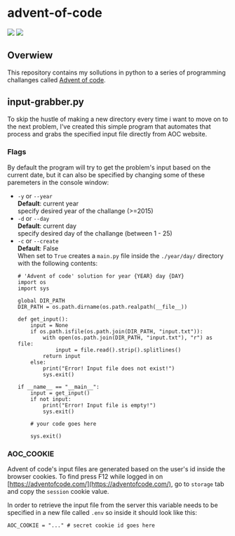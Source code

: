 # advent-of-code
![](https://img.shields.io/badge/days%20completed-9-red)
![](https://img.shields.io/badge/stars%20⭐-20-yellow)
## Overwiew
This repository contains my sollutions in python to a series of programming challanges called [Advent of code](https://adventofcode.com/).

## input-grabber.py
To skip the hustle of making a new directory every time i want to move on to the next problem, I've created this simple program that automates that process and grabs the specified input file directly from AOC website. 

### Flags
By default the program will try to get the problem's input based on the current date, but it can also be specified by changing some of these paremeters in the console window:

- `-y` or `--year` \
  **Default**: current year \
  specify desired year of the challange (>=2015)
- `-d` or `--day` \
  **Default**: current day \
  specify desired day of the challange (between 1 - 25)
- `-c` or `--create` \
  **Default**: False \
  When set to `True` creates a `main.py` file inside the `./year/day/` directory with the following contents: 
  ```python3
  # 'Advent of code' solution for year {YEAR} day {DAY}
  import os
  import sys
                          
  global DIR_PATH
  DIR_PATH = os.path.dirname(os.path.realpath(__file__))

  def get_input():
      input = None
      if os.path.isfile(os.path.join(DIR_PATH, "input.txt")):
          with open(os.path.join(DIR_PATH, "input.txt"), "r") as file:    
              input = file.read().strip().splitlines()
          return input
      else:
          print("Error! Input file does not exist!")
          sys.exit()
                          
  if __name__ == "__main__":
      input = get_input()
      if not input:
          print("Error! Input file is empty!")
          sys.exit()
                          
      # your code goes here
      
      sys.exit()
  ```

### AOC_COOKIE
Advent of code's input files are generated based on the user's id inside the browser cookies. To find press F12 while logged in on [https://adventofcode.com/](https://adventofcode.com/), go to `storage` tab and copy the `session` cookie value. 

In order to retrieve the input file from the server this variable needs to be specified in a new file called `.env` so inside it should look like this:
```python3
AOC_COOKIE = "..." # secret cookie id goes here
```
